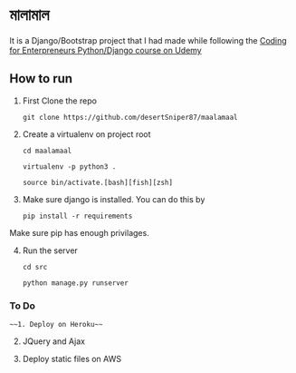 # মালামাল 
It is a Django/Bootstrap project that I had made while following the [Coding for Enterpreneurs Python/Django course on Udemy](https://www.udemy.com/python-ecommerce-build-a-django-ecommerce-web-application/learn/v4/overview)

## How to run

1. First Clone the repo

    `git clone https://github.com/desertSniper87/maalamaal`

2. Create a virtualenv on project root

    `cd maalamaal`

    `virtualenv -p python3 .`

    `source bin/activate.[bash][fish][zsh]`

3. Make sure django is installed. You can do this by 

    `pip install -r requirements`

Make sure pip has enough privilages.

4. Run the server

    `cd src`

    `python manage.py runserver`

### To Do

    ~~1. Deploy on Heroku~~

2. JQuery and Ajax

3. Deploy static files on AWS


